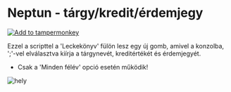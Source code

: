 # Neptun - tárgy/kredit/érdemjegy

[![Add to tampermonkey](https://img.shields.io/badge/add%20to-tampermonkey-green)](https://github.com/kovapatrik/neptun-targy-kredit-erdemjegy/raw/main/neptun_targy_kredit_erdemjegy.user.js)

Ezzel a scripttel a 'Leckekönyv' fülön lesz egy új gomb, amivel a konzolba, ';'-vel elválasztva kiírja a tárgynevét, kreditértékét és érdemjegyét. 
* Csak a 'Minden félév' opció esetén működik!

![hely](https://i.imgur.com/gJHsIt7.png)
